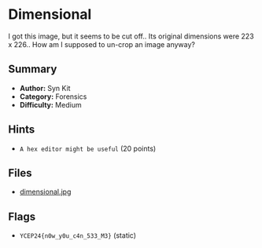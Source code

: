 # Dimensional
I got this image, but it seems to be cut off.. Its original dimensions were 223 x 226.. How am I supposed to un-crop an image anyway?

## Summary
- **Author:** Syn Kit
- **Category:** Forensics
- **Difficulty:** Medium

## Hints
- `A hex editor might be useful` (20 points)

## Files
- [dimensional.jpg](dist/dimensional.jpg)
## Flags
- `YCEP24{n0w_y0u_c4n_533_M3}` (static)
